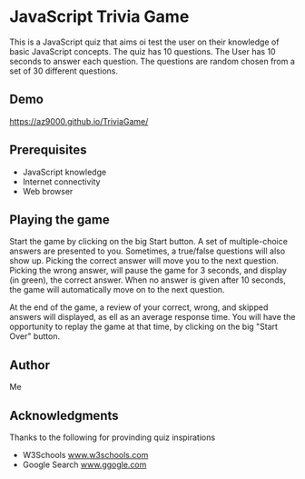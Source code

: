# JavaScript Trivia Game
This is a JavaScript quiz that aims oi test the user on their knowledge of basic JavaScript concepts.
The quiz has 10 questions. The User has 10 seconds to answer each question.
The questions are random chosen from a set of 30 different questions.

## Demo
https://az9000.github.io/TriviaGame/

## Prerequisites
- JavaScript knowledge
- Internet connectivity
- Web browser

## Playing the game
Start the game by clicking on the big Start button. A set of multiple-choice answers are presented to you. Sometimes, a true/false questions will also show up.
Picking the correct answer will move you to the next question.
Picking the wrong answer, will pause the game for 3 seconds, and display (in green), the correct answer.
When no answer is given after 10 seconds, the game will automatically move on to the next question.

At the end of the game, a review of your correct, wrong, and skipped answers will displayed, as ell as an average response time.
You will have the opportunity to replay the game at that time, by clicking on the big "Start Over" button.

## Author
Me

## Acknowledgments
Thanks to the following for provinding quiz inspirations
- W3Schools www.w3schools.com
- Google Search www.ggogle.com

